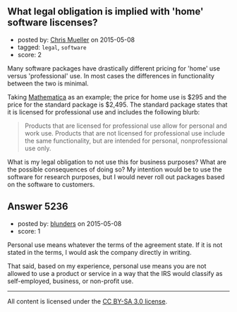 ## What legal obligation is implied with 'home' software liscenses?

- posted by: [Chris Mueller](https://stackexchange.com/users/3664710/chris-mueller) on 2015-05-08
- tagged: `legal`, `software`
- score: 2

<p>Many software packages have drastically different pricing for 'home' use versus 'professional' use.  In most cases the differences in functionality between the two is minimal.  </p>

<p>Taking <a href="http://www.wolfram.com/mathematica/pricing/industry-individuals.php?desktop" rel="nofollow">Mathematica</a> as an example; the price for home use is $295 and the price for the standard package is $2,495.  The standard package states that it is licensed for professional use and includes the following blurb:</p>

<blockquote>
  <p>Products that are licensed for professional use allow for personal and work use. Products that are not licensed for professional use include the same functionality, but are intended for personal, nonprofessional use only.</p>
</blockquote>

<p>What is my legal obligation to not use this for business purposes?  What are the possible consequences of doing so?  My intention would be to use the software for research purposes, but I would never roll out packages based on the software to customers.</p>



## Answer 5236

- posted by: [blunders](https://stackexchange.com/users/216182/blunders) on 2015-05-08
- score: 1

<p>Personal use means whatever the terms of the agreement state.  If it is not stated in the terms, I would ask the company directly in writing.  </p>

<p>That said, based on my experience, personal use means you are not allowed to use a product or service in a way that the IRS would classify as self-employed, business, or non-profit use.  </p>




---

All content is licensed under the [CC BY-SA 3.0 license](https://creativecommons.org/licenses/by-sa/3.0/).
